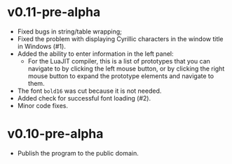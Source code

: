 # v0.11-pre-alpha
- Fixed bugs in string/table wrapping;
- Fixed the problem with displaying Cyrillic characters in the window title in Windows (#1).
- Added the ability to enter information in the left panel:
  - For the LuaJIT compiler, this is a list of prototypes that you can navigate to by clicking the left mouse button, or by clicking the right mouse button to expand the prototype elements and navigate to them.
- The font `bold16` was cut because it is not needed.
- Added check for successful font loading (#2).
- Minor code fixes.

# v0.10-pre-alpha
- Publish the program to the public domain.